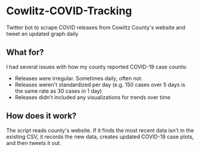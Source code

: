 # Cowlitz-COVID-Tracking
Twitter bot to scrape COVID releases from Cowlitz County's website and tweet an updated graph daily

## What for?
I had several issues with how my county reported COVID-19 case counts:
- Releases were irregular. Sometimes daily, often not.
- Releases weren't standardized per day (e.g. 150 cases over 5 days is the same rate as 30 cases in 1 day)
- Releases didn't included any visualizations for trends over time

## How does it work?
The script reads county's website. If it finds the most recent data isn't in the existing CSV, it records the new data,
creates updated COVID-19 case plots, and then tweets it out.
